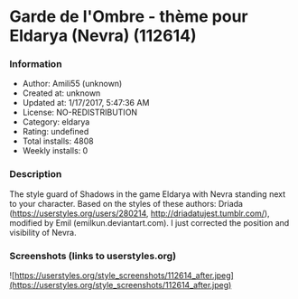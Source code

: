 # Garde de l'Ombre - thème pour Eldarya (Nevra) (112614)

### Information
- Author: Amili55 (unknown)
- Created at: unknown
- Updated at: 1/17/2017, 5:47:36 AM
- License: NO-REDISTRIBUTION
- Category: eldarya
- Rating: undefined
- Total installs: 4808
- Weekly installs: 0


### Description
The style guard of Shadows in the game Eldarya with Nevra standing next to your character. Based on the styles of these authors: Driada (https://userstyles.org/users/280214, http://driadatujest.tumblr.com/), modified by Emil (emilkun.deviantart.com). I just corrected the position and visibility of Nevra.


### Screenshots (links to userstyles.org)
![https://userstyles.org/style_screenshots/112614_after.jpeg](https://userstyles.org/style_screenshots/112614_after.jpeg)



